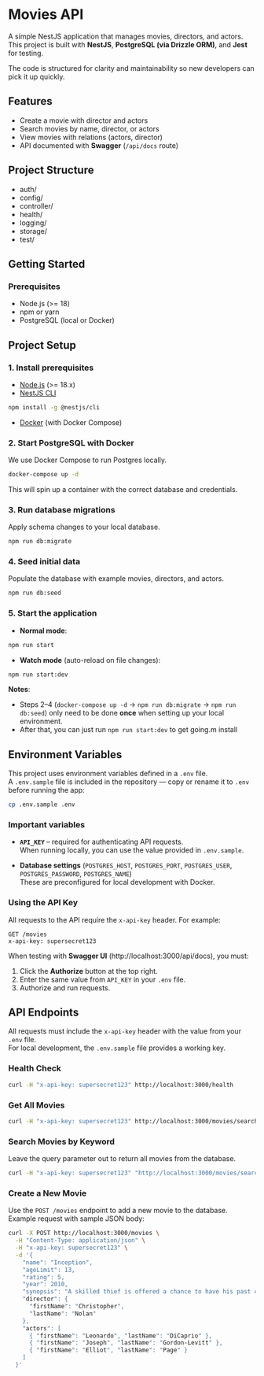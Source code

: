 # Movies API

A simple NestJS application that manages movies, directors, and actors.  
This project is built with **NestJS**, **PostgreSQL (via Drizzle ORM)**, and **Jest** for testing.

The code is structured for clarity and maintainability so new developers can pick it up quickly.

## Features

- Create a movie with director and actors
- Search movies by name, director, or actors
- View movies with relations (actors, director)
- API documented with **Swagger** (`/api/docs` route)

## Project Structure

- auth/
- config/
- controller/
- health/
- logging/
- storage/
- test/

## Getting Started

### Prerequisites

- Node.js (>= 18)
- npm or yarn
- PostgreSQL (local or Docker)

## Project Setup

### 1. Install prerequisites

- [Node.js](https://nodejs.org/) (>= 18.x)
- [NestJS CLI](https://docs.nestjs.com/cli/overview)

```bash
npm install -g @nestjs/cli
```

- [Docker](https://www.docker.com/) (with Docker Compose)

### 2. Start PostgreSQL with Docker

We use Docker Compose to run Postgres locally.

```bash
docker-compose up -d
```

This will spin up a container with the correct database and credentials.

### 3. Run database migrations

Apply schema changes to your local database.

```bash
npm run db:migrate
```

### 4. Seed initial data

Populate the database with example movies, directors, and actors.

```bash
npm run db:seed
```

### 5. Start the application

- **Normal mode**:

```bash
npm run start
```

- **Watch mode** (auto-reload on file changes):

```bash
npm run start:dev
```

**Notes**:

- Steps 2–4 (`docker-compose up -d` → `npm run db:migrate` → `npm run db:seed`) only need to be done **once** when setting up your local environment.
- After that, you can just run `npm run start:dev` to get going.m install

## Environment Variables

This project uses environment variables defined in a `.env` file.  
A `.env.sample` file is included in the repository — copy or rename it to `.env` before running the app:

```bash
cp .env.sample .env
```

### Important variables

- **`API_KEY`** – required for authenticating API requests.  
  When running locally, you can use the value provided in `.env.sample`.

- **Database settings** (`POSTGRES_HOST`, `POSTGRES_PORT`, `POSTGRES_USER`, `POSTGRES_PASSWORD`, `POSTGRES_NAME`)  
  These are preconfigured for local development with Docker.

### Using the API Key

All requests to the API require the `x-api-key` header. For example:

```http
GET /movies
x-api-key: supersecret123
```

When testing with **Swagger UI** (http://localhost:3000/api/docs), you must:

1. Click the **Authorize** button at the top right.
2. Enter the same value from `API_KEY` in your `.env` file.
3. Authorize and run requests.

## API Endpoints

All requests must include the `x-api-key` header with the value from your `.env` file.  
For local development, the `.env.sample` file provides a working key.

### Health Check

```bash
curl -H "x-api-key: supersecret123" http://localhost:3000/health
```

### Get All Movies

```bash
curl -H "x-api-key: supersecret123" http://localhost:3000/movies/search
```

### Search Movies by Keyword

Leave the query parameter out to return all movies from the database.

```bash
curl -H "x-api-key: supersecret123" "http://localhost:3000/movies/search?query=spielberg"
```

### Create a New Movie

Use the `POST /movies` endpoint to add a new movie to the database.  
Example request with sample JSON body:

```bash
curl -X POST http://localhost:3000/movies \
  -H "Content-Type: application/json" \
  -H "x-api-key: supersecret123" \
  -d '{
    "name": "Inception",
    "ageLimit": 13,
    "rating": 5,
    "year": 2010,
    "synopsis": "A skilled thief is offered a chance to have his past crimes forgiven if he can implant an idea into someone\'s subconscious.",
    "director": {
      "firstName": "Christopher",
      "lastName": "Nolan"
    },
    "actors": [
      { "firstName": "Leonardo", "lastName": "DiCaprio" },
      { "firstName": "Joseph", "lastName": "Gordon-Levitt" },
      { "firstName": "Elliot", "lastName": "Page" }
    ]
  }'
```
